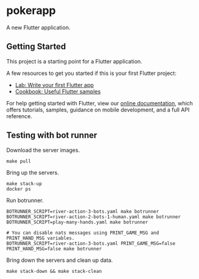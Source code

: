 # pokerapp

A new Flutter application.

## Getting Started

This project is a starting point for a Flutter application.

A few resources to get you started if this is your first Flutter project:

- [Lab: Write your first Flutter app](https://flutter.dev/docs/get-started/codelab)
- [Cookbook: Useful Flutter samples](https://flutter.dev/docs/cookbook)

For help getting started with Flutter, view our
[online documentation](https://flutter.dev/docs), which offers tutorials,
samples, guidance on mobile development, and a full API reference.

## Testing with bot runner

Download the server images.
```
make pull
```

Bring up the servers.
```
make stack-up
docker ps
```

Run botrunner.
```
BOTRUNNER_SCRIPT=river-action-3-bots.yaml make botrunner
BOTRUNNER_SCRIPT=river-action-2-bots-1-human.yaml make botrunner
BOTRUNNER_SCRIPT=play-many-hands.yaml make botrunner

# You can disable nats messages using PRINT_GAME_MSG and PRINT_HAND_MSG variables.
BOTRUNNER_SCRIPT=river-action-3-bots.yaml PRINT_GAME_MSG=false PRINT_HAND_MSG=false make botrunner
```

Bring down the servers and clean up data.
```
make stack-down && make stack-clean
```
